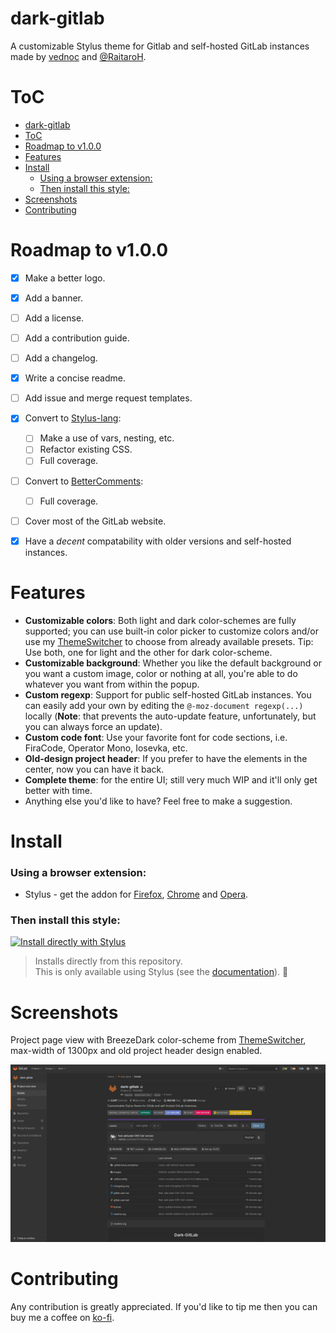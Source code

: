 # dark-gitlab

A customizable Stylus theme for Gitlab and self-hosted GitLab instances made by [vednoc](https://gitlab.com/vednoc) and [@RaitaroH](https://gitlab.com/RaitaroH). 


# ToC
- [dark-gitlab](#dark-gitlab)
- [ToC](#toc)
- [Roadmap to v1.0.0](#roadmap-to-v100)
- [Features](#features)
- [Install](#install)
    - [Using a browser extension:](#using-a-browser-extension)
    - [Then install this style:](#then-install-this-style)
- [Screenshots](#screenshots)
- [Contributing](#contributing)


# Roadmap to v1.0.0

* [X] Make a better logo.
* [X] Add a banner.
* [ ] Add a license.
* [ ] Add a contribution guide.
* [ ] Add a changelog.
* [x] Write a concise readme.
* [ ] Add issue and merge request templates.
* [x] Convert to [Stylus-lang](https://stylus-lang.org):
  * [ ] Make a use of vars, nesting, etc.
  * [ ] Refactor existing CSS.
  * [ ] Full coverage.
* [ ] Convert to [BetterComments](https://github.com/aaron-bond/better-comments):
  * [ ] Full coverage.
* [ ] Cover most of the GitLab website.
* [x] Have a *decent* compatability with older versions and self-hosted instances.


# Features

* **Customizable colors**: Both light and dark color-schemes are fully supported; you can use built-in color picker to customize colors and/or use my [ThemeSwitcher](https://gitlab.com/vednoc/theme_switcher) to choose from already available presets. Tip: Use both, one for light and the other for dark color-scheme.
* **Customizable background**: Whether you like the default background or you want a custom image, color or nothing at all, you're able to do whatever you want from within the popup.
* **Custom regexp**: Support for public self-hosted GitLab instances. You can easily add your own by editing the `@-moz-document regexp(...)` locally (**Note**: that prevents the auto-update feature, unfortunately, but you can always force an update).
* **Custom code font**: Use your favorite font for code sections, i.e. FiraCode, Operator Mono, Iosevka, etc.
* **Old-design project header**: If you prefer to have the elements in the center, now you can have it back.
* **Complete theme**: for the entire UI; still very much WIP and it'll only get better with time.
* Anything else you'd like to have? Feel free to make a suggestion.


# Install

### Using a browser extension:
* Stylus - get the addon for [Firefox](https://addons.mozilla.org/en-US/firefox/addon/styl-us/), [Chrome](https://chrome.google.com/webstore/detail/stylus/clngdbkpkpeebahjckkjfobafhncgmne) and [Opera](https://addons.opera.com/en-gb/extensions/details/stylus/).

### Then install this style:  
[![Install directly with Stylus](https://img.shields.io/badge/Install%20directly%20with-Stylus-116b59.svg?longCache=true&style=for-the-badge)](https://gitlab.com/vednoc/dark-gitlab/raw/master/gitlab.user.styl)
  >Installs directly from this repository.  
  >This is only available using Stylus (see the [documentation](https://github.com/openstyles/stylus/wiki/Usercss)). :tada:


# Screenshots

Project page view with BreezeDark color-scheme from [ThemeSwitcher](h), max-width of 1300px and old project header design enabled.

![preview](images/preview.png)


# Contributing

Any contribution is greatly appreciated. If you'd like to tip me then you can buy me a coffee on [ko-fi](https://ko-fi.com/vednoc).
